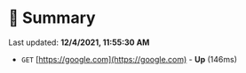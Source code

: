 # 📖 Summary
Last updated: **12/4/2021, 11:55:30 AM**

- `GET` [https://google.com](https://google.com) - **Up** (146ms)

